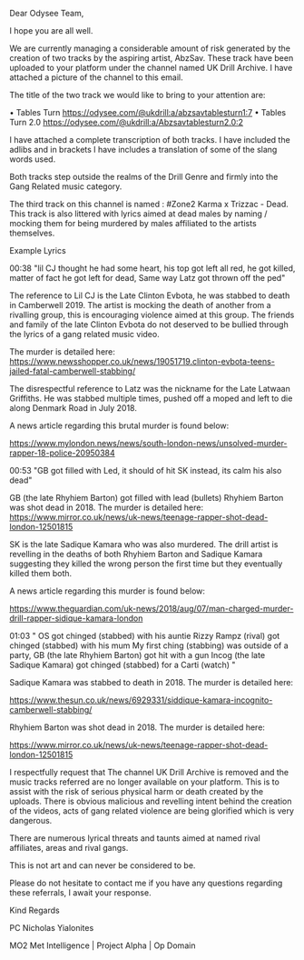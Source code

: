 Dear Odysee Team,

I hope you are all well.

We are currently managing a considerable amount of risk generated by the creation of two tracks by the aspiring artist, AbzSav. These track have been uploaded to your platform under the channel named UK Drill Archive. I have attached a picture of the channel to this email.

The title of the two track we would like to bring to your attention are:

• Tables Turn https://odysee.com/@ukdrill:a/abzsavtablesturn1:7
• Tables Turn 2.0 https://odysee.com/@ukdrill:a/Abzsavtablesturn2.0:2


I have attached a complete transcription of both tracks. I have included the adlibs and in brackets I have includes a translation of some of the slang words used.

Both tracks step outside the realms of the Drill Genre and firmly into the Gang Related music category.

The third track on this channel is named : #Zone2 Karma x Trizzac - Dead. This track is also littered with lyrics aimed at dead males by naming / mocking them for being murdered by males affiliated to the artists themselves.

Example Lyrics

00:38 "lil CJ thought he had some heart, his top got left all red, he got killed, matter of fact he got left for dead, Same way Latz got thrown off the ped"

The reference to Lil CJ is the Late Clinton Evbota, he was stabbed to death in Camberwell 2019. The artist is mocking the death of another from a rivalling group, this is encouraging violence aimed at this group. The friends and family of the late Clinton Evbota do not deserved to be bullied through the lyrics of a gang related music video.

The murder is detailed here:
https://www.newsshopper.co.uk/news/19051719.clinton-evbota-teens-jailed-fatal-camberwell-stabbing/


The disrespectful reference to Latz was the nickname for the Late Latwaan Griffiths. He was stabbed multiple times, pushed off a moped and left to die along Denmark Road in July 2018.

A news article regarding this brutal murder is found below:

https://www.mylondon.news/news/south-london-news/unsolved-murder-rapper-18-police-20950384

00:53 "GB got filled with Led, it should of hit SK instead, its calm his also dead"

GB (the late Rhyhiem Barton) got filled with lead (bullets) Rhyhiem Barton was shot dead in 2018. The murder is detailed here:
https://www.mirror.co.uk/news/uk-news/teenage-rapper-shot-dead-london-12501815


SK is the late Sadique Kamara who was also murdered. The drill artist is revelling in the deaths of both Rhyhiem Barton and Sadique Kamara suggesting they killed the wrong person the first time but they eventually killed them both.


A news article regarding this murder is found below:


https://www.theguardian.com/uk-news/2018/aug/07/man-charged-murder-drill-rapper-sidique-kamara-london

01:03 " OS got chinged (stabbed) with his auntie Rizzy Rampz (rival) got chinged (stabbed) with his mum My first ching (stabbing) was outside of a party, GB (the late Rhyhiem Barton) got hit with a gun Incog (the late Sadique Kamara) got chinged (stabbed) for a Carti (watch) "

Sadique Kamara was stabbed to death in 2018. The murder is detailed here:

https://www.thesun.co.uk/news/6929331/siddique-kamara-incognito-camberwell-stabbing/

Rhyhiem Barton was shot dead in 2018. The murder is detailed here:

https://www.mirror.co.uk/news/uk-news/teenage-rapper-shot-dead-london-12501815

I respectfully request that The channel UK Drill Archive is removed and the music tracks referred are no longer available on your platform. This is to assist with the risk of serious physical harm or death created by the uploads. There is obvious malicious and revelling intent behind the creation of the videos, acts of gang related violence are being glorified which is very dangerous.

There are numerous lyrical threats and taunts aimed at named rival affiliates, areas and rival gangs.

This is not art and can never be considered to be.

Please do not hesitate to contact me if you have any questions regarding these referrals, I await your response.



Kind Regards




PC Nicholas Yialonites

MO2 Met Intelligence | Project Alpha | Op Domain
